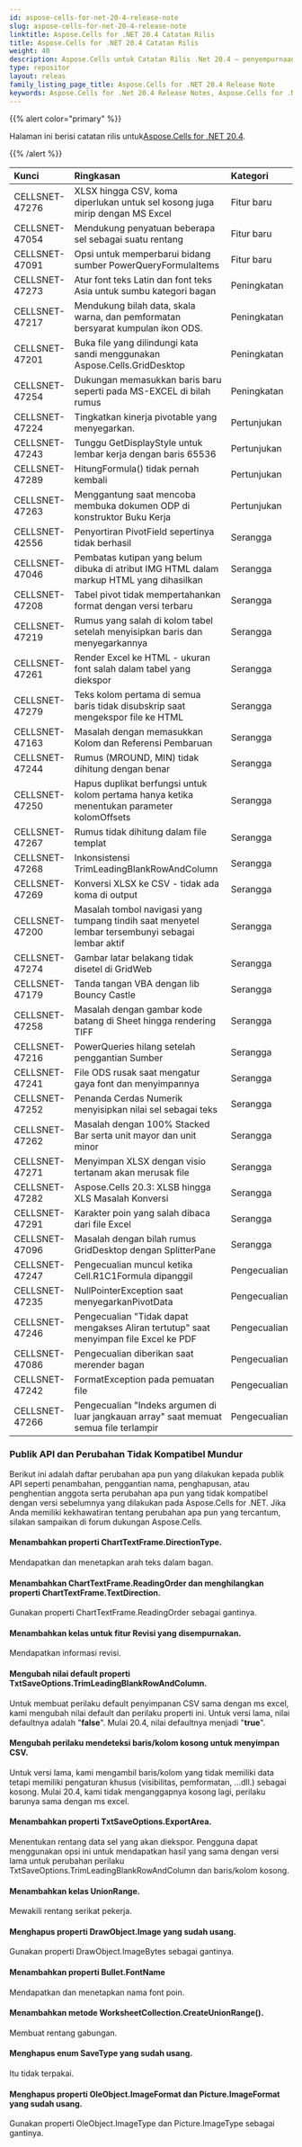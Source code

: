 ```yaml
---
id: aspose-cells-for-net-20-4-release-note
slug: aspose-cells-for-net-20-4-release-note
linktitle: Aspose.Cells for .NET 20.4 Catatan Rilis
title: Aspose.Cells for .NET 20.4 Catatan Rilis
weight: 40
description: Aspose.Cells untuk Catatan Rilis .Net 20.4 – penyempurnaan terbaru, fitur baru, dan perbaikan
type: repositor
layout: releas
family_listing_page_title: Aspose.Cells for .NET 20.4 Release Note
keywords: Aspose.Cells for .Net 20.4 Release Notes, Aspose.Cells for .Net 20.4 updates and fixe
---
```

{{% alert color="primary" %}} 

 Halaman ini berisi catatan rilis untuk[Aspose.Cells for .NET 20.4](https://www.nuget.org/packages/Aspose.Cells/20.4.0).

{{% /alert %}} 

|**Kunci**|**Ringkasan**|**Kategori**|
| :- | :- | :- |
|CELLSNET-47276|XLSX hingga CSV, koma diperlukan untuk sel kosong juga mirip dengan MS Excel|Fitur baru|
|CELLSNET-47054|Mendukung penyatuan beberapa sel sebagai suatu rentang|Fitur baru|
|CELLSNET-47091|Opsi untuk memperbarui bidang sumber PowerQueryFormulaItems|Fitur baru|
|CELLSNET-47273|Atur font teks Latin dan font teks Asia untuk sumbu kategori bagan|Peningkatan|
|CELLSNET-47217|Mendukung bilah data, skala warna, dan pemformatan bersyarat kumpulan ikon ODS.|Peningkatan|
|CELLSNET-47201|Buka file yang dilindungi kata sandi menggunakan Aspose.Cells.GridDesktop|Peningkatan|
|CELLSNET-47254|Dukungan memasukkan baris baru seperti pada MS-EXCEL di bilah rumus|Peningkatan|
|CELLSNET-47224|Tingkatkan kinerja pivotable yang menyegarkan.|Pertunjukan|
|CELLSNET-47243|Tunggu GetDisplayStyle untuk lembar kerja dengan baris 65536|Pertunjukan|
|CELLSNET-47289|HitungFormula() tidak pernah kembali|Pertunjukan|
|CELLSNET-47263|Menggantung saat mencoba membuka dokumen ODP di konstruktor Buku Kerja|Pertunjukan|
|CELLSNET-42556|Penyortiran PivotField sepertinya tidak berhasil|Serangga|
|CELLSNET-47046|Pembatas kutipan yang belum dibuka di atribut IMG HTML dalam markup HTML yang dihasilkan|Serangga|
|CELLSNET-47208|Tabel pivot tidak mempertahankan format dengan versi terbaru|Serangga|
|CELLSNET-47219|Rumus yang salah di kolom tabel setelah menyisipkan baris dan menyegarkannya|Serangga|
|CELLSNET-47261|Render Excel ke HTML - ukuran font salah dalam tabel yang diekspor|Serangga|
|CELLSNET-47279|Teks kolom pertama di semua baris tidak disubskrip saat mengekspor file ke HTML|Serangga|
|CELLSNET-47163|Masalah dengan memasukkan Kolom dan Referensi Pembaruan|Serangga|
|CELLSNET-47244|Rumus (MROUND, MIN) tidak dihitung dengan benar|Serangga|
|CELLSNET-47250|Hapus duplikat berfungsi untuk kolom pertama hanya ketika menentukan parameter kolomOffsets|Serangga|
|CELLSNET-47267|Rumus tidak dihitung dalam file templat|Serangga|
|CELLSNET-47268|Inkonsistensi TrimLeadingBlankRowAndColumn|Serangga|
|CELLSNET-47269|Konversi XLSX ke CSV - tidak ada koma di output|Serangga|
|CELLSNET-47200|Masalah tombol navigasi yang tumpang tindih saat menyetel lembar tersembunyi sebagai lembar aktif|Serangga|
|CELLSNET-47274|Gambar latar belakang tidak disetel di GridWeb|Serangga|
|CELLSNET-47179|Tanda tangan VBA dengan lib Bouncy Castle|Serangga|
|CELLSNET-47258|Masalah dengan gambar kode batang di Sheet hingga rendering TIFF|Serangga|
|CELLSNET-47216|PowerQueries hilang setelah penggantian Sumber|Serangga|
|CELLSNET-47241|File ODS rusak saat mengatur gaya font dan menyimpannya|Serangga|
|CELLSNET-47252|Penanda Cerdas Numerik menyisipkan nilai sel sebagai teks|Serangga|
|CELLSNET-47262|Masalah dengan 100% Stacked Bar serta unit mayor dan unit minor|Serangga|
|CELLSNET-47271|Menyimpan XLSX dengan visio tertanam akan merusak file|Serangga|
|CELLSNET-47282|Aspose.Cells 20.3: XLSB hingga XLS Masalah Konversi|Serangga|
|CELLSNET-47291|Karakter poin yang salah dibaca dari file Excel|Serangga|
|CELLSNET-47096|Masalah dengan bilah rumus GridDesktop dengan SplitterPane|Serangga|
|CELLSNET-47247|Pengecualian muncul ketika Cell.R1C1Formula dipanggil|Pengecualian|
|CELLSNET-47235|NullPointerException saat menyegarkanPivotData|Pengecualian|
|CELLSNET-47246|Pengecualian "Tidak dapat mengakses Aliran tertutup" saat menyimpan file Excel ke PDF|Pengecualian|
|CELLSNET-47086|Pengecualian diberikan saat merender bagan|Pengecualian|
|CELLSNET-47242|FormatException pada pemuatan file|Pengecualian|
|CELLSNET-47266|Pengecualian "Indeks argumen di luar jangkauan array" saat memuat semua file terlampir|Pengecualian|
###  **Publik API dan Perubahan Tidak Kompatibel Mundur**
Berikut ini adalah daftar perubahan apa pun yang dilakukan kepada publik API seperti penambahan, penggantian nama, penghapusan, atau penghentian anggota serta perubahan apa pun yang tidak kompatibel dengan versi sebelumnya yang dilakukan pada Aspose.Cells for .NET. Jika Anda memiliki kekhawatiran tentang perubahan apa pun yang tercantum, silakan sampaikan di forum dukungan Aspose.Cells.
####  **Menambahkan properti ChartTextFrame.DirectionType.**
Mendapatkan dan menetapkan arah teks dalam bagan.
####  **Menambahkan ChartTextFrame.ReadingOrder dan menghilangkan properti ChartTextFrame.TextDirection.**
Gunakan properti ChartTextFrame.ReadingOrder sebagai gantinya.
####  **Menambahkan kelas untuk fitur Revisi yang disempurnakan.**
Mendapatkan informasi revisi.
####  **Mengubah nilai default properti TxtSaveOptions.TrimLeadingBlankRowAndColumn.**
Untuk membuat perilaku default penyimpanan CSV sama dengan ms excel, kami mengubah nilai default dan perilaku properti ini. Untuk versi lama, nilai defaultnya adalah "**false**". Mulai 20.4, nilai defaultnya menjadi "**true**".
####  **Mengubah perilaku mendeteksi baris/kolom kosong untuk menyimpan CSV.**
Untuk versi lama, kami mengambil baris/kolom yang tidak memiliki data tetapi memiliki pengaturan khusus (visibilitas, pemformatan, ...dll.) sebagai kosong. Mulai 20.4, kami tidak menganggapnya kosong lagi, perilaku barunya sama dengan ms excel.
####  **Menambahkan properti TxtSaveOptions.ExportArea.**
Menentukan rentang data sel yang akan diekspor. Pengguna dapat menggunakan opsi ini untuk mendapatkan hasil yang sama dengan versi lama untuk perubahan perilaku TxtSaveOptions.TrimLeadingBlankRowAndColumn dan baris/kolom kosong.
####  **Menambahkan kelas UnionRange.**
Mewakili rentang serikat pekerja.
####  **Menghapus properti DrawObject.Image yang sudah usang.**
Gunakan properti DrawObject.ImageBytes sebagai gantinya.
####  **Menambahkan properti Bullet.FontName**
Mendapatkan dan menetapkan nama font poin.
####  **Menambahkan metode WorksheetCollection.CreateUnionRange().**
Membuat rentang gabungan.
####  **Menghapus enum SaveType yang sudah usang.**
Itu tidak terpakai.
####  **Menghapus properti OleObject.ImageFormat dan Picture.ImageFormat yang sudah usang.**
Gunakan properti OleObject.ImageType dan Picture.ImageType sebagai gantinya.
